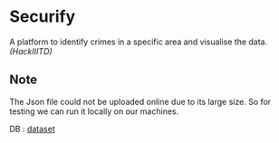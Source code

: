 # Securify

A platform to identify crimes in a specific area and visualise the data.
<i>(HackIIITD)</i>

## Note 
The Json file could not be uploaded online due to its large size. So for testing we can run it locally on our machines.

DB : <a href="https://data.cityofchicago.org/Public-Safety/Crimes-2001-to-present/ijzp-q8t2">dataset</a>
